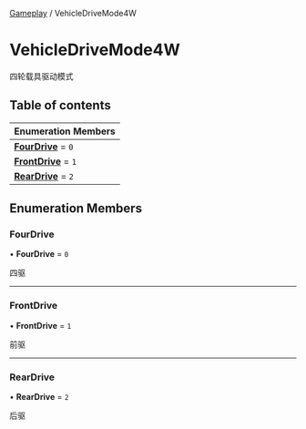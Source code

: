 [Gameplay](../groups/Core.Gameplay.md) / VehicleDriveMode4W

# VehicleDriveMode4W <Badge type="tip" text="Enumeration" /> <Score text="VehicleDriveMode4W" />

四轮载具驱动模式

## Table of contents

| Enumeration Members |
| :-----|
| **[FourDrive](mw.VehicleDriveMode4W.md#fourdrive)** = ``0`` <br> |
| **[FrontDrive](mw.VehicleDriveMode4W.md#frontdrive)** = ``1`` <br> |
| **[RearDrive](mw.VehicleDriveMode4W.md#reardrive)** = ``2`` <br> |

## Enumeration Members

### FourDrive <Score text="FourDrive" /> 

• **FourDrive** = ``0``

四驱

___

### FrontDrive <Score text="FrontDrive" /> 

• **FrontDrive** = ``1``

前驱

___

### RearDrive <Score text="RearDrive" /> 

• **RearDrive** = ``2``

后驱
